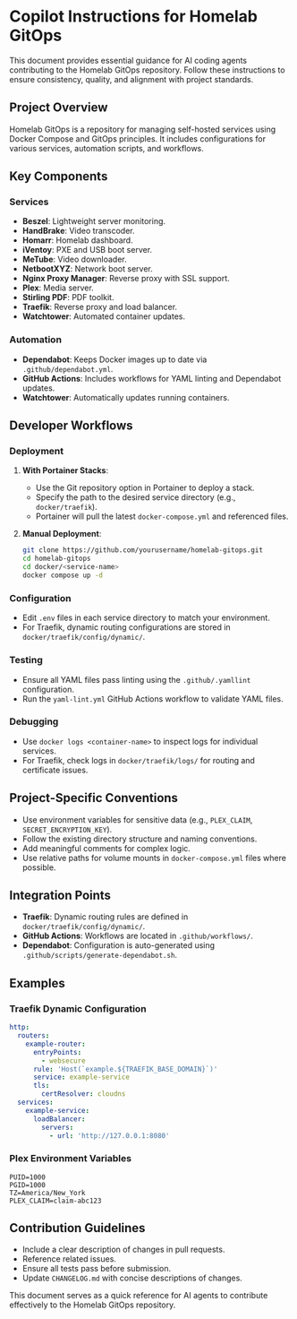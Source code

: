 # Copilot Instructions for Homelab GitOps

This document provides essential guidance for AI coding agents contributing to the Homelab GitOps repository. Follow these instructions to ensure consistency, quality, and alignment with project standards.

## Project Overview

Homelab GitOps is a repository for managing self-hosted services using Docker Compose and GitOps principles. It includes configurations for various services, automation scripts, and workflows.

## Key Components

### Services
- **Beszel**: Lightweight server monitoring.
- **HandBrake**: Video transcoder.
- **Homarr**: Homelab dashboard.
- **iVentoy**: PXE and USB boot server.
- **MeTube**: Video downloader.
- **NetbootXYZ**: Network boot server.
- **Nginx Proxy Manager**: Reverse proxy with SSL support.
- **Plex**: Media server.
- **Stirling PDF**: PDF toolkit.
- **Traefik**: Reverse proxy and load balancer.
- **Watchtower**: Automated container updates.

### Automation
- **Dependabot**: Keeps Docker images up to date via `.github/dependabot.yml`.
- **GitHub Actions**: Includes workflows for YAML linting and Dependabot updates.
- **Watchtower**: Automatically updates running containers.

## Developer Workflows

### Deployment
1. **With Portainer Stacks**:
   - Use the Git repository option in Portainer to deploy a stack.
   - Specify the path to the desired service directory (e.g., `docker/traefik`).
   - Portainer will pull the latest `docker-compose.yml` and referenced files.

2. **Manual Deployment**:
   ```sh
   git clone https://github.com/yourusername/homelab-gitops.git
   cd homelab-gitops
   cd docker/<service-name>
   docker compose up -d
   ```

### Configuration
- Edit `.env` files in each service directory to match your environment.
- For Traefik, dynamic routing configurations are stored in `docker/traefik/config/dynamic/`.

### Testing
- Ensure all YAML files pass linting using the `.github/.yamllint` configuration.
- Run the `yaml-lint.yml` GitHub Actions workflow to validate YAML files.

### Debugging
- Use `docker logs <container-name>` to inspect logs for individual services.
- For Traefik, check logs in `docker/traefik/logs/` for routing and certificate issues.

## Project-Specific Conventions

- Use environment variables for sensitive data (e.g., `PLEX_CLAIM`, `SECRET_ENCRYPTION_KEY`).
- Follow the existing directory structure and naming conventions.
- Add meaningful comments for complex logic.
- Use relative paths for volume mounts in `docker-compose.yml` files where possible.

## Integration Points

- **Traefik**: Dynamic routing rules are defined in `docker/traefik/config/dynamic/`.
- **GitHub Actions**: Workflows are located in `.github/workflows/`.
- **Dependabot**: Configuration is auto-generated using `.github/scripts/generate-dependabot.sh`.

## Examples

### Traefik Dynamic Configuration
```yaml
http:
  routers:
    example-router:
      entryPoints:
        - websecure
      rule: 'Host(`example.${TRAEFIK_BASE_DOMAIN}`)'
      service: example-service
      tls:
        certResolver: cloudns
  services:
    example-service:
      loadBalancer:
        servers:
          - url: 'http://127.0.0.1:8080'
```

### Plex Environment Variables
```env
PUID=1000
PGID=1000
TZ=America/New_York
PLEX_CLAIM=claim-abc123
```

## Contribution Guidelines

- Include a clear description of changes in pull requests.
- Reference related issues.
- Ensure all tests pass before submission.
- Update `CHANGELOG.md` with concise descriptions of changes.

This document serves as a quick reference for AI agents to contribute effectively to the Homelab GitOps repository.
